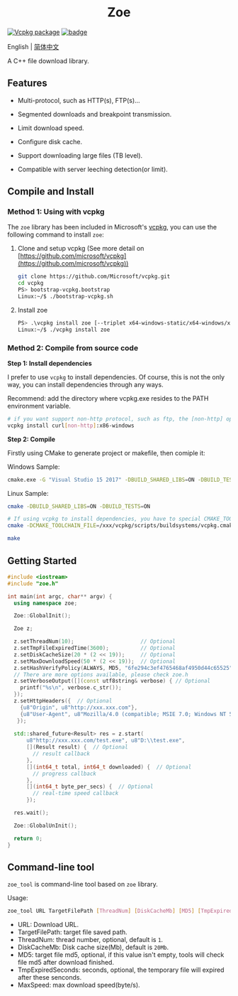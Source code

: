 <h1 align="center">Zoe</h1>

[![Vcpkg package](https://img.shields.io/badge/Vcpkg-package-blueviolet)](https://github.com/microsoft/vcpkg/tree/master/ports/zoe)
[![badge](https://img.shields.io/badge/license-GUN-blue)](https://github.com/winsoft666/zoe/blob/master/LICENSE)

English | [ 简体中文](README_ch.md)

A C++ file download library.

## Features

- Multi-protocol, such as HTTP(s), FTP(s)...

- Segmented downloads and breakpoint transmission.
  
- Limit download speed.

- Configure disk cache.

- Support downloading large files (TB level).

- Compatible with server leeching detection(or limit).

## Compile and Install

### Method 1: Using with vcpkg

The `zoe` library has been included in Microsoft's [vcpkg](https://github.com/microsoft/vcpkg/tree/master/ports/zoe), you can use the following command to install `zoe`:

1. Clone and setup vcpkg (See more detail on [https://github.com/microsoft/vcpkg](https://github.com/microsoft/vcpkg))

    ```bash
    git clone https://github.com/Microsoft/vcpkg.git
    cd vcpkg
    PS> bootstrap-vcpkg.bootstrap
    Linux:~/$ ./bootstrap-vcpkg.sh
    ```

2. Install zoe
    ```bash
    PS> .\vcpkg install zoe [--triplet x64-windows-static/x64-windows/x64-windows-static-md and etc...]
    Linux:~/$ ./vcpkg install zoe
    ```


### Method 2: Compile from source code

**Step 1: Install dependencies**

I prefer to use `vcpkg` to install dependencies. Of course, this is not the only way, you can install dependencies through any ways.

Recommend: add the directory where vcpkg.exe resides to the PATH environment variable.

```bash
# if you want support non-http protocol, such as ftp, the [non-http] option must be specified.
vcpkg install curl[non-http]:x86-windows
```

**Step 2: Compile**

Firstly using CMake to generate project or makefile, then comiple it:

Windows Sample:

```bash
cmake.exe -G "Visual Studio 15 2017" -DBUILD_SHARED_LIBS=ON -DBUILD_TESTS=ON -S %~dp0 -B %~dp0build
```

Linux Sample:

```bash
cmake -DBUILD_SHARED_LIBS=ON -DBUILD_TESTS=ON

# If using vcpkg to install dependencies, you have to special CMAKE_TOOLCHAIN_FILE
cmake -DCMAKE_TOOLCHAIN_FILE=/xxx/vcpkg/scripts/buildsystems/vcpkg.cmake -DVCPKG_TARGET_TRIPLET=x64-linux -DBUILD_SHARED_LIBS=ON -DBUILD_TESTS=ON

make
```

## Getting Started
```cpp
#include <iostream>
#include "zoe.h"

int main(int argc, char** argv) {
  using namespace zoe;

  Zoe::GlobalInit();

  Zoe z;

  z.setThreadNum(10);                     // Optional
  z.setTmpFileExpiredTime(3600);          // Optional
  z.setDiskCacheSize(20 * (2 << 19));     // Optional
  z.setMaxDownloadSpeed(50 * (2 << 19));  // Optional
  z.setHashVerifyPolicy(ALWAYS, MD5, "6fe294c3ef4765468af4950d44c65525"); // Optional, support MD5, CRC32, SHA256
  // There are more options available, please check zoe.h
  z.setVerboseOutput([](const utf8string& verbose) { // Optional
    printf("%s\n", verbose.c_str());
  });
  z.setHttpHeaders({  // Optional
    {u8"Origin", u8"http://xxx.xxx.com"},
    {u8"User-Agent", u8"Mozilla/4.0 (compatible; MSIE 7.0; Windows NT 5.1)"}
   });
  
  std::shared_future<Result> res = z.start(
      u8"http://xxx.xxx.com/test.exe", u8"D:\\test.exe",
      [](Result result) {  // Optional
        // result callback
      },
      [](int64_t total, int64_t downloaded) {  // Optional
        // progress callback
      },
      [](int64_t byte_per_secs) {  // Optional
        // real-time speed callback
      });

  res.wait();

  Zoe::GlobalUnInit();

  return 0;
}
```

## Command-line tool

`zoe_tool` is command-line tool based on `zoe` library. 

Usage:

```bash
zoe_tool URL TargetFilePath [ThreadNum] [DiskCacheMb] [MD5] [TmpExpiredSeconds] [MaxSpeed]
```

- URL: Download URL.
- TargetFilePath: target file saved path.
- ThreadNum: thread number, optional, default is `1`.
- DiskCacheMb: Disk cache size(Mb), default is `20Mb`.
- MD5: target file md5, optional, if this value isn't empty, tools will check file md5 after download finished.
- TmpExpiredSeconds: seconds, optional, the temporary file will expired after these senconds.
- MaxSpeed: max download speed(byte/s).
